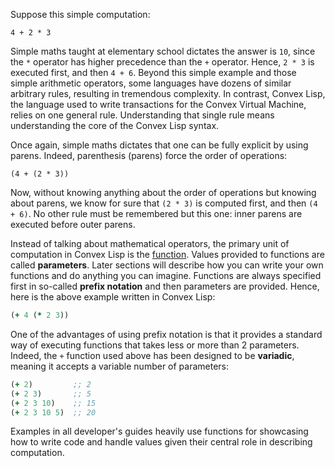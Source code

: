 Suppose this simple computation:

```
4 + 2 * 3
```

Simple maths taught at elementary school dictates the answer is `10`, since the `*` operator has higher precedence than the `+` operator. Hence, `2 * 3` is executed first,
and then `4 + 6`. Beyond this simple example and those simple arithmetic operators, some languages have dozens of similar arbitrary rules, resulting in tremendous complexity.
In contrast, Convex Lisp, the language used to write transactions for the Convex Virtual Machine, relies on one general rule. Understanding that single rule means understanding
the core of the Convex Lisp syntax.

Once again, simple maths dictates that one can be fully explicit by using parens. Indeed, parenthesis (parens) force the order of operations:

```
(4 + (2 * 3))
```

Now, without knowing anything about the order of operations but knowing about parens, we know for sure that `(2 * 3)` is computed first, and then `(4 + 6)`. No other rule
must be remembered but this one: inner parens are executed before outer parens.

Instead of talking about mathematical operators, the primary unit of computation in Convex Lisp is the [function](/functions). Values provided to functions are called
**parameters**. Later sections will describe how you can write your own functions and do anything you can imagine. Functions are always specified first in so-called
**prefix notation** and then parameters are provided. Hence, here is the above example written in Convex Lisp:

```clojure
(+ 4 (* 2 3))
```

One of the advantages of using prefix notation is that it provides a standard way of executing functions that takes less or more than 2 parameters. Indeed, the `+` function
used above has been designed to be **variadic**, meaning it accepts a variable number of parameters:

```clojure
(+ 2)         ;; 2
(+ 2 3)       ;; 5
(+ 2 3 10)    ;; 15
(+ 2 3 10 5)  ;; 20
```

Examples in all developer's guides heavily use functions for showcasing how to write code and handle values given their central role in describing computation.
